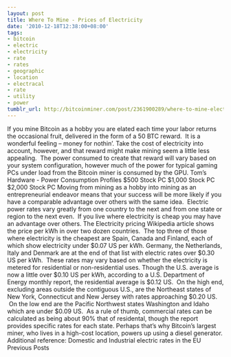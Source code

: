 ```yaml
---
layout: post
title: Where To Mine - Prices of Electricity
date: '2010-12-18T12:38:00+08:00'
tags:
- bitcoin
- electric
- electricity
- rate
- rates
- geographic
- location
- electracal
- rate
- utility
- power
tumblr_url: http://bitcoinminer.com/post/2361900289/where-to-mine-electricity-rates
---
```

If you mine Bitcoin as a hobby you are elated each time your labor returns the occasional fruit, delivered in the form of a 50 BTC reward.  It is a wonderful feeling – money for nothin’.
Take the cost of electricity into account, however, and that reward might make mining seem a little less appealing.  The power consumed to create that reward will vary based on your system configuration, however much of the power for typical gaming PCs under load from the Bitcoin miner is consumed by the GPU.
Tom’s Hardware - Power Consumption Profiles
$500 Stock PC
$1,000 Stock PC
$2,000 Stock PC
Moving from mining as a hobby into mining as an entrepreneurial endeavor means that your success will be more likely if you have a comparable advantage over others with the same idea.  Electric power rates vary greatly from one country to the next and from one state or region to the next even.  If you live where electricity is cheap you may have an advantage over others.
The Electricity pricing Wikipedia article shows the price per kWh in over two dozen countries.  The top three of those where electricity is the cheapest are Spain, Canada and Finland, each of which show electricity under $0.07 US per kWh. Germany, the Netherlands, Italy and Denmark are at the end of that list with electric rates over $0.30 US per kWh. 
These rates may vary based on whether the electricity is metered for residential or non-residential uses.
Though the U.S. average is now a little over $0.10 US per kWh, according to a U.S. Department of Energy monthly report, the residential average is $0.12 US.  On the high end, excluding areas outside the contiguous U.S., are the Northeast states of New York, Connecticut and New Jersey with rates approaching $0.20 US.  On the low end are the Pacific Northwest states Washington and Idaho which are under $0.09 US.  As a rule of thumb, commercial rates can be calculated as being about 90% that of residental, though the report provides specific rates for each state.
Perhaps that’s why Bitcoin’s largest miner, who lives in a high-cost location, powers up using a diesel generator.
Additional reference:
Domestic and Industrial electric rates in the EU
Previous Posts
